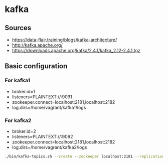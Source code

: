 # kafka

## Sources 

* https://data-flair.training/blogs/kafka-architecture/
* http://kafka.apache.org/
* https://downloads.apache.org/kafka/2.4.1/kafka_2.12-2.4.1.tgz



## Basic configuration

### For kafka1

* broker.id=1
* listeners=PLAINTEXT://:9091
* zookeeper.connect=localhost:2181,localhost:2182
* log.dirs=/home/vagrant/kafka1/logs

### For kafka2

* broker.id=2
* listeners=PLAINTEXT://:9092
* zookeeper.connect=localhost:2181,localhost:2182
* log.dirs=/home/vagrant/kafka2/logs


```bash
./bin/kafka-topics.sh --create --zookeeper localhost:2181 --replication-factor 3 --partitions 50 --topic demo
```
